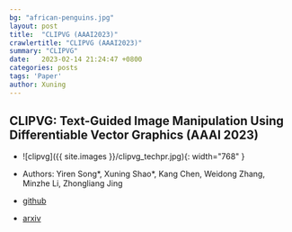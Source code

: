 ```yaml
---
bg: "african-penguins.jpg"
layout: post
title:  "CLIPVG (AAAI2023)"
crawlertitle: "CLIPVG (AAAI2023)"
summary: "CLIPVG"
date:   2023-02-14 21:24:47 +0800
categories: posts
tags: 'Paper'
author: Xuning
---
```


## CLIPVG: Text-Guided Image Manipulation Using Differentiable Vector Graphics (AAAI 2023)

- ![clipvg]({{ site.images }}/clipvg_techpr.jpg){: width="768" }

- Authors: Yiren Song*, Xuning Shao*, Kang Chen, Weidong Zhang, Minzhe Li, Zhongliang Jing

- [github](https://github.com/NetEase-GameAI/clipvg)

- [arxiv](https://arxiv.org/abs/2212.02122)


